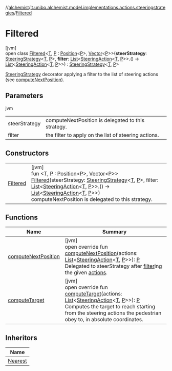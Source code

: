 //[alchemist](../../../index.md)/[it.unibo.alchemist.model.implementations.actions.steeringstrategies](../index.md)/[Filtered](index.md)

# Filtered

[jvm]\
open class [Filtered](index.md)<[T](index.md), [P](index.md) : [Position](../../it.unibo.alchemist.model.interfaces/-position/index.md)<[P](index.md)>, [Vector](../../it.unibo.alchemist.model.interfaces.geometry/-vector/index.md)<[P](index.md)>>(**steerStrategy**: [SteeringStrategy](../../it.unibo.alchemist.model.interfaces/-steering-strategy/index.md)<[T](index.md), [P](index.md)>, **filter**: [List](https://kotlinlang.org/api/latest/jvm/stdlib/kotlin.collections/-list/index.html)<[SteeringAction](../../it.unibo.alchemist.model.interfaces/-steering-action/index.md)<[T](index.md), [P](index.md)>>.() -> [List](https://kotlinlang.org/api/latest/jvm/stdlib/kotlin.collections/-list/index.html)<[SteeringAction](../../it.unibo.alchemist.model.interfaces/-steering-action/index.md)<[T](index.md), [P](index.md)>>) : [SteeringStrategy](../../it.unibo.alchemist.model.interfaces/-steering-strategy/index.md)<[T](index.md), [P](index.md)> 

[SteeringStrategy](../../it.unibo.alchemist.model.interfaces/-steering-strategy/index.md) decorator applying a filter to the list of steering actions (see [computeNextPosition](compute-next-position.md)).

## Parameters

jvm

| | |
|---|---|
| steerStrategy | computeNextPosition is delegated to this strategy. |
| filter | the filter to apply on the list of steering actions. |

## Constructors

| | |
|---|---|
| [Filtered](-filtered.md) | [jvm]<br>fun <[T](index.md), [P](index.md) : [Position](../../it.unibo.alchemist.model.interfaces/-position/index.md)<[P](index.md)>, [Vector](../../it.unibo.alchemist.model.interfaces.geometry/-vector/index.md)<[P](index.md)>> [Filtered](-filtered.md)(steerStrategy: [SteeringStrategy](../../it.unibo.alchemist.model.interfaces/-steering-strategy/index.md)<[T](index.md), [P](index.md)>, filter: [List](https://kotlinlang.org/api/latest/jvm/stdlib/kotlin.collections/-list/index.html)<[SteeringAction](../../it.unibo.alchemist.model.interfaces/-steering-action/index.md)<[T](index.md), [P](index.md)>>.() -> [List](https://kotlinlang.org/api/latest/jvm/stdlib/kotlin.collections/-list/index.html)<[SteeringAction](../../it.unibo.alchemist.model.interfaces/-steering-action/index.md)<[T](index.md), [P](index.md)>>)<br>    computeNextPosition is delegated to this strategy. |

## Functions

| Name | Summary |
|---|---|
| [computeNextPosition](compute-next-position.md) | [jvm]<br>open override fun [computeNextPosition](compute-next-position.md)(actions: [List](https://kotlinlang.org/api/latest/jvm/stdlib/kotlin.collections/-list/index.html)<[SteeringAction](../../it.unibo.alchemist.model.interfaces/-steering-action/index.md)<[T](index.md), [P](index.md)>>): [P](index.md)<br>Delegated to steerStrategy after [filter](https://kotlinlang.org/api/latest/jvm/stdlib/kotlin.collections/index.html)ing the given [actions](compute-next-position.md). |
| [computeTarget](index.md#1254770434%2FFunctions%2F-267951372) | [jvm]<br>open override fun [computeTarget](index.md#1254770434%2FFunctions%2F-267951372)(actions: [List](https://kotlinlang.org/api/latest/jvm/stdlib/kotlin.collections/-list/index.html)<[SteeringAction](../../it.unibo.alchemist.model.interfaces/-steering-action/index.md)<[T](index.md), [P](index.md)>>): [P](index.md)<br>Computes the target to reach starting from the steering actions the pedestrian obey to, in absolute coordinates. |

## Inheritors

| Name |
|---|
| [Nearest](../-nearest/index.md) |
